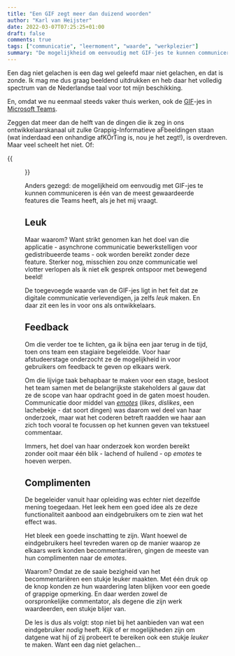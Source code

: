 ```yaml
---
title: "Een GIF zegt meer dan duizend woorden"
author: "Karl van Heijster"
date: 2022-03-07T07:25:25+01:00
draft: false
comments: true
tags: ["communicatie", "leermoment", "waarde", "werkplezier"]
summary: "De mogelijkheid om eenvoudig met GIF-jes te kunnen communiceren is één van de meest gewaardeerde features die Microsoft Teams heeft, als je het mij vraagt. Maar waarom? Want strikt genomen kan het doel van die applicatie - asynchrone communicatie bewerkstelligen voor gedistribueerde teams - ook worden bereikt zonder deze feature. Sterker nog, misschien zou onze communicatie wel vlotter verlopen als ik niet elk gesprek ontspoor met bewegend beeld!"
---
```


Een dag niet gelachen is een dag wel geleefd maar niet gelachen, en dat is zonde. Ik mag me dus graag beeldend uitdrukken en heb daar het volledig spectrum van de Nederlandse taal voor tot mijn beschikking.


En, omdat we nu eenmaal steeds vaker thuis werken, ook de [GIF](https://nl.wikipedia.org/wiki/Graphics_interchange_format)-jes in [Microsoft Teams](https://www.microsoft.com/nl-nl/microsoft-teams/log-in).


Zeggen dat meer dan de helft van de dingen die ik zeg in ons ontwikkelaarskanaal uit zulke Grappig-Informatieve aFbeeldingen staan (wat inderdaad een onhandige afKÖrTing is, nou je het zegt!), is overdreven. Maar veel scheelt het niet. Of:


{{<figure src="https://media2.giphy.com/media/KyBesf8kNT6s88SEgb/200.gif" width="300" alt="This close!">}}


Anders gezegd: de mogelijkheid om eenvoudig met GIF-jes te kunnen communiceren is één van de meest gewaardeerde features die Teams heeft, als je het mij vraagt.


## Leuk


Maar waarom? Want strikt genomen kan het doel van die applicatie - asynchrone communicatie bewerkstelligen voor gedistribueerde teams - ook worden bereikt zonder deze feature. Sterker nog, misschien zou onze communicatie wel vlotter verlopen als ik niet elk gesprek ontspoor met bewegend beeld!


De toegevoegde waarde van de GIF-jes ligt in het feit dat ze digitale communicatie verlevendigen, ja zelfs *leuk* maken. En daar zit een les in voor ons als ontwikkelaars.


## Feedback


Om die verder toe te lichten, ga ik bijna een jaar terug in de tijd, toen ons team een stagiaire begeleidde. Voor haar afstudeerstage onderzocht ze de mogelijkheid in voor gebruikers om feedback te geven op elkaars werk. 


Om die lijvige taak behapbaar te maken voor een stage, besloot het team samen met de belangrijkste stakeholders al gauw dat ze de scope van haar opdracht goed in de gaten moest houden. Communicatie door middel van [*emotes*](https://en.wikipedia.org/wiki/Emote) (*likes*, *dislikes*, een lachebekje - dat soort dingen) was daarom wel deel van haar onderzoek, maar wat het coderen betreft raadden we haar aan zich toch vooral te focussen op het kunnen geven van tekstueel commentaar.


Immers, het doel van haar onderzoek kon worden bereikt zonder ooit maar één blik - lachend of huilend - op *emotes* te hoeven werpen.


## Complimenten


De begeleider vanuit haar opleiding was echter niet dezelfde mening toegedaan. Het leek hem een goed idee als ze deze functionaliteit aanbood aan eindgebruikers om te zien wat het effect was.


Het bleek een goede inschatting te zijn. Want hoewel de eindgebruikers heel tevreden waren op de manier waarop ze elkaars werk konden becommentariëren, gingen de meeste van hun complimenten naar de *emotes*.


Waarom? Omdat ze de saaie bezigheid van het becommentariëren een stukje leuker maakten. Met één druk op de knop konden ze hun waardering laten blijken voor een goede of grappige opmerking. En daar werden zowel de oorspronkelijke commentator, als degene die zijn werk waardeerden, een stukje blijer van.


De les is dus als volgt: stop niet bij het aanbieden van wat een eindgebruiker *nodig* heeft. Kijk of er mogelijkheden zijn om datgene wat hij of zij probeert te bereiken ook een stukje *leuker* te maken. Want een dag niet gelachen...
